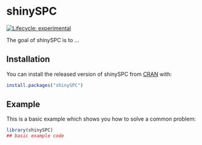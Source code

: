 
# shinySPC

<!-- badges: start -->
[![Lifecycle: experimental](https://img.shields.io/badge/lifecycle-experimental-orange.svg)](https://www.tidyverse.org/lifecycle/#experimental)
<!-- badges: end -->

The goal of shinySPC is to ...

## Installation

You can install the released version of shinySPC from [CRAN](https://CRAN.R-project.org) with:

``` r
install.packages("shinySPC")
```

## Example

This is a basic example which shows you how to solve a common problem:

``` r
library(shinySPC)
## basic example code
```

